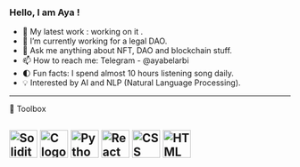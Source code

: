 ### Hello, I am Aya ! 

- 🔭 My latest work : working on it . 
- 🌱 I’m currently working for a legal DAO.  
- 💬 Ask me anything about NFT, DAO and blockchain stuff. 
- 📫 How to reach me: Telegram - @ayabelarbi
- 🌓 Fun facts: I spend almost 10 hours listening song daily. 
- 💡 Interested by AI and NLP (Natural Language Processing). 
---

🧰 Toolbox

<img src="https://cdn.worldvectorlogo.com/logos/solidity.svg" alt="Solidity Logo" width="50" height="50"/> <img src="https://cdn.worldvectorlogo.com/logos/c-1.svg" alt="C logo" width="50" height="50"/> <img src="https://cdn.worldvectorlogo.com/logos/python-4.svg" alt="Python logo" width="50" height="50" />  <img src="https://cdn.worldvectorlogo.com/logos/react-2.svg" alt="React Logo" width="50" height="50" />  <img src="https://cdn.worldvectorlogo.com/logos/css-3.svg" alt="CSS Logo" width="50" height="50" />  <img src="https://cdn.worldvectorlogo.com/logos/html-1.svg" alt="HTML Logo" width="50" height="50" /> 
---
